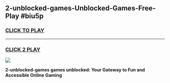 
## 2-unblocked-games-Unblocked-Games-Free-Play #biu5p
<h3>
<a href="https://us.freeplayer.one?title=2-unblocked-games&ref=9M">CLICK TO PLAY</a></h3>
<hr>

<h3>
<a href="https://us.freeplayer.one?title=2-unblocked-games&ref=9M">CLICK 2 PLAY</a>
  
</h3>

<a href="https://us.freeplayer.one?title=2-unblocked-games&ref=9M"><img src="https://clearcache.store/games.png"></a>


**2-unblocked-games games unblocked: Your Gateway to Fun and Accessible Online Gaming**
